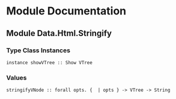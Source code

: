 # Module Documentation

## Module Data.Html.Stringify

### Type Class Instances

    instance showVTree :: Show VTree


### Values

    stringifyVNode :: forall opts. {  | opts } -> VTree -> String



